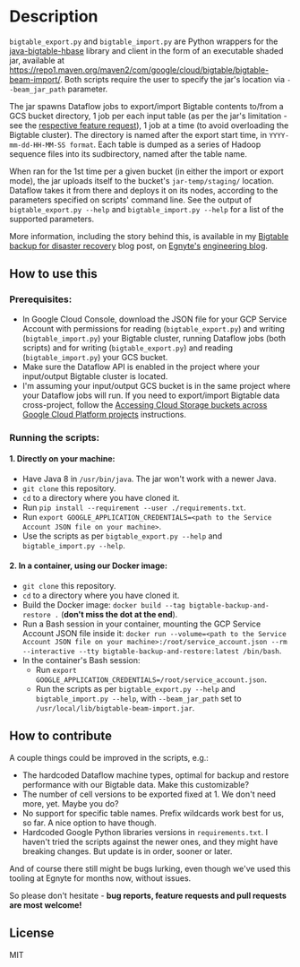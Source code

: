 # Description
`bigtable_export.py` and `bigtable_import.py` are Python wrappers for the [java-bigtable-hbase](
https://github.com/googleapis/java-bigtable-hbase) library and client in the form of an executable shaded jar,
available at https://repo1.maven.org/maven2/com/google/cloud/bigtable/bigtable-beam-import/. Both scripts require the
user to specify the jar's location via `--beam_jar_path` parameter.

The jar spawns Dataflow jobs to export/import Bigtable contents to/from a GCS bucket directory, 1 job per each input
table (as per the jar's limitation - see the [respective feature request](
https://github.com/googleapis/cloud-bigtable-client/issues/2180)), 1 job at a time (to avoid overloading the Bigtable
cluster). The directory is named after the export start time, in `YYYY-mm-dd-HH-MM-SS format`. Each table is dumped as
a series of Hadoop sequence files into its sudbirectory, named after the table name.

When ran for the 1st time per a given bucket (in either the import or export mode), the jar uploads itself to the
bucket's `jar-temp/staging/` location. Dataflow takes it from there and deploys it on its nodes, according to the
parameters specified on scripts' command line. See the output of `bigtable_export.py --help` and `bigtable_import.py
--help` for a list of the supported parameters.

More information, including the story behind this, is available in my [Bigtable backup for disaster recovery](
https://medium.com/egnyte-engineering/bigtable-backup-for-disaster-recovery-9eeb5ea8e0fb) blog post, on [Egnyte's](
https://www.egnyte.com/) [engineering blog](https://medium.com/egnyte-engineering).

## How to use this
### Prerequisites:

* In Google Cloud Console, download the JSON file for your GCP Service Account with permissions for reading
(`bigtable_export.py`) and writing (`bigtable_import.py`) your Bigtable cluster, running Dataflow jobs (both scripts)
and for writing (`bigtable_export.py`) and reading (`bigtable_import.py`) your GCS bucket.
* Make sure the Dataflow API is enabled in the project where your input/output Bigtable cluster is located.
* I'm assuming your input/output GCS bucket is in the same project where your Dataflow jobs will run. If you
need to export/import Bigtable data cross-project, follow the [Accessing Cloud Storage buckets across Google Cloud
Platform projects](
https://cloud.google.com/dataflow/docs/concepts/security-and-permissions#accessing_cloud_storage_buckets_across_google_cloud_platform_projects)
instructions.

### Running the scripts:

#### 1. Directly on your machine:
  * Have Java 8 in `/usr/bin/java`. The jar won't work with a newer Java.  
  * `git clone` this repository.
  * `cd` to a directory where you have cloned it.
  * Run `pip install --requirement --user ./requirements.txt`.
  * Run `export GOOGLE_APPLICATION_CREDENTIALS=<path to the Service Account JSON file on your machine>`.
  * Use the scripts as per `bigtable_export.py --help` and `bigtable_import.py --help`.

#### 2. In a container, using our Docker image:
  * `git clone` this repository.
  * `cd` to a directory where you have cloned it.
  * Build the Docker image: `docker build --tag bigtable-backup-and-restore .` (**don't miss the dot at the end**).
  * Run a Bash session in your container, mounting the GCP Service Account JSON file inside it: `docker run
  --volume=<path to the Service Account JSON file on your machine>:/root/service_account.json --rm --interactive --tty
  bigtable-backup-and-restore:latest /bin/bash`.
  * In the container's Bash session:
     * Run `export GOOGLE_APPLICATION_CREDENTIALS=/root/service_account.json`.
     * Run the scripts as per `bigtable_export.py --help` and `bigtable_import.py --help`,  with `--beam_jar_path` set
     to `/usr/local/lib/bigtable-beam-import.jar`.

## How to contribute
A couple things could be improved in the scripts, e.g.:
  * The hardcoded Dataflow machine types, optimal for backup and restore performance with our Bigtable data. Make this
  customizable?
  * The number of cell versions to be exported fixed at 1. We don't need more, yet. Maybe you do?
  * No support for specific table names. Prefix wildcards work best for us, so far. A nice option to have though.
  * Hardcoded Google Python libraries versions in `requirements.txt`. I haven't tried the scripts against the newer
  ones, and they might have breaking changes. But update is in order, sooner or later.

And of course there still might be bugs lurking, even though we've used this tooling at Egnyte for months now, without
issues.

So please don't hesitate - **bug reports, feature requests and pull requests are most welcome!**

## License
MIT
